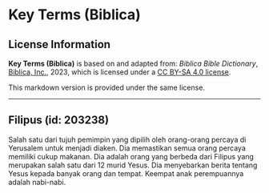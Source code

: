 # Key Terms (Biblica)

## License Information

**Key Terms (Biblica)** is based on and adapted from: _Biblica Bible Dictionary_, [Biblica, Inc.](https://www.biblica.com/), 2023, which is licensed under a [CC BY-SA 4.0 license](https://creativecommons.org/licenses/by-sa/4.0/legalcode.en).

This markdown version is provided under the same license.



--------------------------------

## Filipus (id: 203238)

Salah satu dari tujuh pemimpin yang dipilih oleh orang\-orang percaya di Yerusalem untuk menjadi diaken. Dia memastikan semua orang percaya memiliki cukup makanan. Dia adalah orang yang berbeda dari Filipus yang merupakan salah satu dari 12 murid Yesus. Dia menyebarkan berita tentang Yesus kepada banyak orang dan tempat. Keempat anak perempuannya adalah nabi\-nabi.


